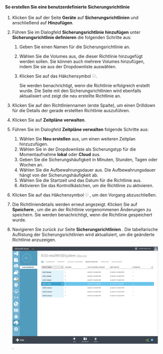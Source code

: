 <!--author=SharS last changed: 9/15/15-->

#### <a name="to-create-a-custom-backup-policy"></a>So erstellen Sie eine benutzerdefinierte Sicherungsrichtlinie
1. Klicken Sie auf der Seite **Geräte** auf **Sicherungsrichtlinien** und anschließend auf **Hinzufügen**.
2. Führen Sie im Dialogfeld **Sicherungsrichtlinie hinzufügen** unter **Sicherungsrichtlinie definieren** die folgenden Schritte aus:
   
   1. Geben Sie einen Namen für die Sicherungsrichtlinie an.
   2. Wählen Sie die Volumes aus, die dieser Richtlinie hinzugefügt werden sollen. Sie können auch mehrere Volumes hinzufügen, indem Sie sie aus der Dropdownliste auswählen.
   3. Klicken Sie auf das Häkchensymbol  ![Häkchensymbol](./media/storsimple-add-backup-policy/HCS_CheckIcon-include.png).
      
      Sie werden benachrichtigt, wenn die Richtlinie erfolgreich erstellt wurde. Die Seite mit den Sicherungsrichtlinien wird ebenfalls aktualisiert und zeigt die neu erstellte Richtlinie an.
3. Klicken Sie auf den Richtliniennamen (erste Spalte), um einen Drilldown für die Details der gerade erstellten Richtlinie auszuführen.
4. Klicken Sie auf **Zeitpläne verwalten**.
5. Führen Sie im Dialogfeld **Zeitpläne verwalten** folgende Schritte aus:
   
   1. Wählen Sie **Neu erstellen** aus, um einen weiteren Zeitplan hinzuzufügen.
   2. Wählen Sie in der Dropdownliste als Sicherungstyp für die Momentaufnahme **lokal** oder **Cloud** aus.
   3. Geben Sie die Sicherungshäufigkeit in Minuten, Stunden, Tagen oder Wochen an.
   4. Wählen Sie die Aufbewahrungsdauer aus. Die Aufbewahrungsdauer hängt von der Sicherungshäufigkeit ab.
   5. Wählen Sie die Startzeit und das Datum für die Richtlinie aus.
   6. Aktivieren Sie das Kontrollkästchen, um die Richtlinie zu aktivieren.
6. Klicken Sie auf das Häkchensymbol  ![Häkchensymbol](./media/storsimple-add-backup-policy/HCS_CheckIcon-include.png) , um den Vorgang abzuschließen.
7. Die Richtliniendetails werden erneut angezeigt. Klicken Sie auf **Speichern** , um die an der Richtlinie vorgenommenen Änderungen zu speichern. Sie werden benachrichtigt, wenn die Richtlinie gespeichert wurde.
8. Navigieren Sie zurück zur Seite **Sicherungsrichtlinien** . Die tabellarische Auflistung der Sicherungsrichtlinien wird aktualisiert, um die geänderte Richtlinie anzuzeigen.
   
    ![Benutzerdefinierte Sicherungsrichtlinie](./media/storsimple-create-custom-backup-policy/HCS_CustomBackupPolicyM-include.png).



<!--HONumber=Nov16_HO3-->



